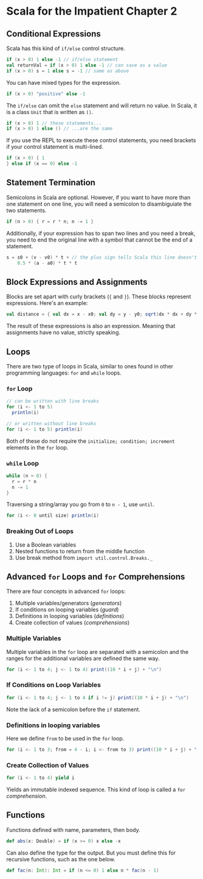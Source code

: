 # Scala for the Impatient Chapter 2

## Conditional Expressions

Scala has this kind of `if/else` control structure.

```Scala
if (x > 0) 1 else -1 // if/else statement
val returnVal = if (x > 0) 1 else -1 // can save as a value
if (x > 0) s = 1 else s = -1 // same as above
```

You can have mixed types for the expression.

```Scala
if (x > 0) "positive" else -1
```

The `if/else` can omit the `else` statement and will return no value. In Scala,
it is a class `Unit` that is written as `()`.

```Scala
if (x > 0) 1 // these statements...
if (x > 0) 1 else () // ...are the same
```

If you use the REPL to execute these control statements, you need brackets if
your control statement is multi-lined.

```Scala
if (x > 0) { 1
} else if (x == 0) else -1
```

## Statement Termination

Semicolons in Scala are optional. However, if you want to have more than one
statement on one line, you will need a semicolon to disambiguiate the two
statements.

```Scala
if (n > 0) { r = r * n; n -= 1 }
```

Additionally, if your expression has to span two lines and you need a break, you
need to end the original line with a symbol that cannot be the end of a
statement.

```Scala
s = s0 + (v - v0) * t + // the plus sign tells Scala this line doesn't end
    0.5 * (a - a0) * t * t
```

## Block Expressions and Assignments

Blocks are set apart with curly brackets (`{` and `}`). These blocks represent
expressions. Here's an example:

```Scala
val distance = { val dx = x - x0; val dy = y - y0; sqrt(dx * dx + dy * dy) }
```

The result of these expressions is also an expression. Meaning that assignments
have no value, strictly speaking.

## Loops

There are two type of loops in Scala, similar to ones found in other programming
languages: `for` and `while` loops.

### `for` Loop

```Scala
// can be written with line breaks
for (i <- 1 to 5)
  println(i)

// or written without line breaks
for (i <- 1 to 5) println(i)
```

Both of these do not require the `initialize; condition; increment` elements in
the `for` loop.

### `while` Loop

```Scala
while (n > 0) {
  r = r * n
  n -= 1
}
```

Traversing a string/array you go from `0` to `n - 1`, use `until`.

```Scala
for (i <- 0 until size) println(i)
```

### Breaking Out of Loops

1. Use a Boolean variables
2. Nested functions to return from the middle function
3. Use break method from `import util.control.Breaks._`

## Advanced `for` Loops and `for` Comprehensions

There are four concepts in advanced `for` loops:

1. Multiple variables/generators (*generators*)
2. If conditions on looping variables (*guard*)
3. Definitions in looping variables (*definitions*)
4. Create collection of values (*comprehensions*)

### Multiple Variables

Multiple variables in the `for` loop are separated with a semicolon and the
ranges for the additional variables are defined the same way.

```Scala
for (i <- 1 to 4; j <- 1 to 4) print((10 * i + j) + "\n")
```

### If Conditions on Loop Variables

```Scala
for (i <- 1 to 4; j <- 1 to 4 if i != j) print((10 * i + j) + "\n")
```

Note the lack of a semicolon before the `if` statement.

### Definitions in looping variables

Here we define `from` to be used in the `for` loop.

```Scala
for (i <- 1 to 3; from = 4 - i; i <- from to 3) print((10 * i + j) + " ")
```

### Create Collection of Values

```Scala
for (i <- 1 to 4) yield i
```

Yields an immutable indexed sequence. This kind of loop is called a `for`
*comprehension*.

## Functions

Functions defined with name, parameters, then body.

```Scala
def abs(x: Double) = if (x >= 0) x else -x
```

Can also define the type for the output. But you must define this for recursive
functions, such as the one below.

```Scala
def fac(n: Int): Int = if (n <= 0) 1 else n * fac(n - 1)
```
